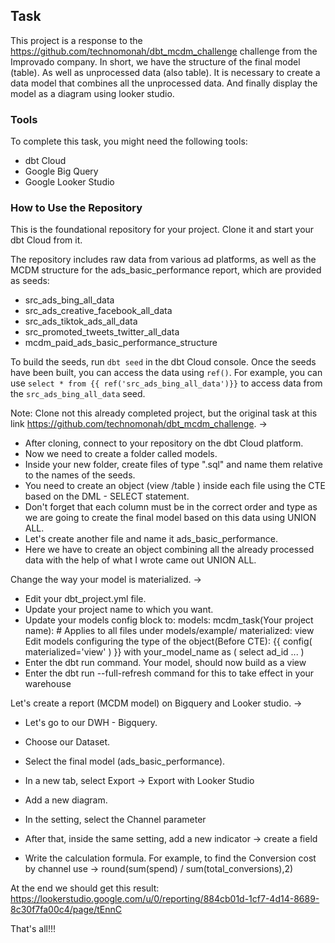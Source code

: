 ## Task
This project is a response to the https://github.com/technomonah/dbt_mcdm_challenge challenge from the Improvado company.
In short, we have the structure of the final model (table). As well as unprocessed data (also table). It is necessary to create a data model that combines all the unprocessed data. And finally display the model as a diagram using looker studio.

### Tools
To complete this task, you might need the following tools:
-   dbt Cloud
-   Google Big Query
-   Google Looker Studio

### How to Use the Repository
This is the foundational repository for your project. Clone it and start your dbt Cloud from it.

The repository includes raw data from various ad platforms, as well as the MCDM structure for the ads_basic_performance report, which are provided as seeds:

-   src_ads_bing_all_data
-   src_ads_creative_facebook_all_data
-   src_ads_tiktok_ads_all_data
-   src_promoted_tweets_twitter_all_data
-   mcdm_paid_ads_basic_performance_structure

To build the seeds, run `dbt seed` in the dbt Cloud console. Once the seeds have been built, you can access the data using `ref()`. For example, you can use `select * from {{ ref('src_ads_bing_all_data')}}` to access data from the `src_ads_bing_all_data` seed.

Note: Clone not this already completed project, but the original task at this link https://github.com/technomonah/dbt_mcdm_challenge.
->
- After cloning, connect to your repository on the dbt Cloud platform.
- Now we need to create a folder called models.
- Inside your new folder, create files of type ".sql" and name them relative to the names of the seeds.
- You need to create an object (view /table ) inside each file using the CTE based on the DML - SELECT statement.
- Don't forget that each column must be in the correct order and type as we are going to create the final model based on this data using UNION ALL.
- Let's create another file and name it ads_basic_performance.
- Here we have to create an object combining all the already processed data with the help of what I wrote came out UNION ALL.

Change the way your model is materialized.
->
- Edit your dbt_project.yml file.
- Update your project name to which you want.
- Update your models config block to:
	models:
  		mcdm_task(Your project name):
    		# Applies to all files under models/example/
    		materialized: view
      Edit models configuring the type of the object(Before CTE):
	{{
  	 config(
	  materialized='view'
  	 )
	}}
 	with your_model_name as (
		select
        	ad_id
        ...
	)
 - Enter the dbt run command. Your model, should now build as a view
 - Enter the dbt run --full-refresh command for this to take effect in your warehouse

 Let's create a report (MCDM model) on Bigquery and Looker studio.
 ->
- Let's go to our DWH - Bigquery.
- Choose our Dataset.
- Select the final model (ads_basic_performance).
- In a new tab, select Export -> Export with Looker Studio

- Add a new diagram.
- In the setting, select the Channel parameter
- After that, inside the same setting, add a new indicator -> create a field
- Write the calculation formula. For example, to find the Conversion cost by channel use -> round(sum(spend) / sum(total_conversions),2)

 At the end we should get this result:
 https://lookerstudio.google.com/u/0/reporting/884cb01d-1cf7-4d14-8689-8c30f7fa00c4/page/tEnnC
 
 That's all!!!
